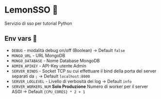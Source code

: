 # LemonSSO :lemon:

Servizio di sso per tutorial Python

## Env vars :book:
- `DEBUG` - modalità debug on/off (Boolean) -> Default `false`
- `MONGO_URL` -  URL MongoDB
- `MONGO_DATABASE` -  Nome Database MongoDB
- `ADMIN_APIKEY` -  API-Key utente Admin
- `SERVER_BINDS` - Socket TCP su cui effettuare il bind della porta del server separati da `;` -> Default `localhost:8000`
- `SERVER_LOGLEVEL` - Livello di verbosità dei log -> Default `info`
- `SERVER_WORKERS_NUM` **Solo Produzione** Numero di worker per il server ASGI -> Default `{CPU_CORES} * 2 + 1`